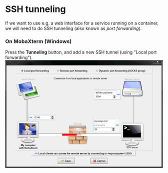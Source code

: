 # SSH tunneling
If we want to use e.g. a web interface for a service running on a container, we will need to do SSH tunneling (also known as _port forwarding_).

### On MobaXterm (Windows)
Press the **Tunneling** button, and add a new SSH tunnel (using "Local port forwarding").
![](../figures/local-port-forwarding.png)
